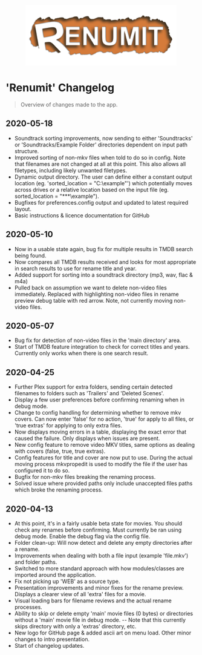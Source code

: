 <p align="center"><img src="data/logo_1.png" width="400"></p>

# 'Renumit' Changelog
> Overview of changes made to the app.

## 2020-05-18
* Soundtrack sorting improvements, now sending to either 'Soundtracks' or 'Soundtracks/Example Folder' directories dependent on input path structure.
* Improved sorting of non-mkv files when told to do so in config. Note that filenames are not changed at all at this point. This also allows all filetypes, including likely unwanted filetypes.
* Dynamic output directory. The user can define either a constant output location (eg. 'sorted_location = "C:\example"') which potentially moves across drives or a relative location based on the input file (eg. sorted_location = "***\example").
* Bugfixes for preferences.config output and updated to latest required layout.
* Basic instructions & licence documentation for GitHub

## 2020-05-10
* Now in a usable state again, bug fix for multiple results in TMDB search being found.
* Now compares all TMDB results received and looks for most appropriate in search results to use for rename title and year.
* Added support for sorting into a soundtrack directory (mp3, wav, flac & m4a)
* Pulled back on assumption we want to delete non-video files immediately. Replaced with highlighting non-video files in rename preview debug table with red arrow. Note, not currently moving non-video files.

## 2020-05-07
* Bug fix for detection of non-video files in the 'main directory' area.
* Start of TMDB feature integration to check for correct titles and years. Currently only works when there is one search result.

## 2020-04-25
* Further Plex support for extra folders, sending certain detected filenames to folders such as 'Trailers' and 'Deleted Scenes'. 
* Display a few user preferences before confirming renaming when in debug mode.
* Change to config handling for determining whether to remove mkv covers. Can now enter 'false' for no action, 'true' for apply to all files, or 'true extras' for applying to only extra files.
* Now displays moving errors in a table, displaying the exact error that caused the failure. Only displays when issues are present.
* New config feature to remove video MKV titles, same options as dealing with covers (false, true, true extras).
* Config features for title and cover are now put to use. During the actual moving process mkvpropedit is used to modify the file if the user has configured it to do so.
* Bugfix for non-mkv files breaking the renaming process.
* Solved issue where provided paths only include unaccepted files paths which broke the renaming process.

## 2020-04-13
* At this point, it's in a fairly usable beta state for movies. You should check any renames before confirming. Must currently be ran using debug mode. Enable the debug flag via the config file.
* Folder clean-up: Will now detect and delete any empty directories after a rename.
* Improvements when dealing with both a file input (example 'file.mkv') and folder paths.
* Switched to more standard approach with how modules/classes are imported around the application.
* Fix not picking up 'WEB' as a source type.
* Presentation improvements and minor fixes for the rename preview. Displays a clearer view of all 'extra' files for a movie.
* Visual loading bars for filename reviews and the actual rename processes.
* Ability to skip or delete empty 'main' movie files (0 bytes) or directories without a 'main' movie file in debug mode. -- Note that this currently skips directory with only a 'extras' directory, etc.
* New logo for GitHub page & added ascii art on menu load. Other minor changes to intro presentation.
* Start of changelog updates.
